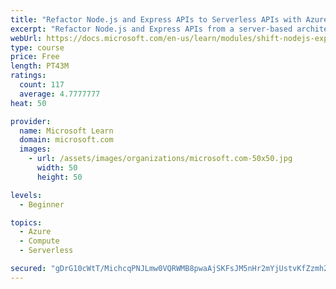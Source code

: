 ```yaml
---
title: "Refactor Node.js and Express APIs to Serverless APIs with Azure Functions"
excerpt: "Refactor Node.js and Express APIs from a server-based architecture to serverless APIs with Azure Functions. Create a new Azure Functions application with TypeScript/JavaScript using Visual Studio Code."
webUrl: https://docs.microsoft.com/en-us/learn/modules/shift-nodejs-express-apis-serverless/
type: course
price: Free
length: PT43M
ratings:
  count: 117
  average: 4.7777777
heat: 50

provider:
  name: Microsoft Learn
  domain: microsoft.com
  images:
    - url: /assets/images/organizations/microsoft.com-50x50.jpg
      width: 50
      height: 50

levels:
  - Beginner

topics:
  - Azure
  - Compute
  - Serverless

secured: "gDrG10cWtT/MichcqPNJLmw0VQRWMB8pwaAjSKFsJM5nHr2mYjUstvKfZzmh2dHGPL2aC/cdQS/Q05yuRfWsJ7E/T1tcELs5Oc8o6FTWFyqPYQn5/zUlwOsfT8KJYgruDfAoLcTzdee+KViSRbNcvEPtlgJ14E+78K2VXgzxFgEZ5Ez1FFVA7A9IYZzsBnoNj5AHkt3NahoPQ7EF1N2szbtsruDqzrBTfQgdAWz36qsoQxpI8F0dBrvLYSi+Pkn6Ww3Ncpm/wSvAXrcDfgX/lj1GbynVBALfLdLt9hkSv6ztjLtlgUVjQ0xiETE5YLR5yK8s2x/4hnhbrgtQkHjnoX86SnKH63YlrWFlGdapeLCI4w2TP0QvkNXRDa0O5etD4OM4YO5oTZAWSg6QBCDgCn2awXeHhZaVxqB4RuOWrsw=;DOC1/nIKT35+AT0BPgFuYw=="
---
```


